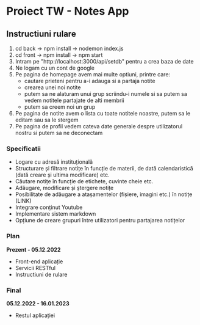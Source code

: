 # Proiect TW - Notes App

## Instructiuni rulare

1. cd back -> npm install -> nodemon index.js
2. cd front -> npm install -> npm start
3. Intram pe "http://localhost:3000/api/setdb" pentru a crea baza de date
4. Ne logam cu un cont de google
5. Pe pagina de homepage avem mai multe optiuni, printre care:
   - cautare prieteni pentru a-i adauga si a partaja notite
   - crearea unei noi notite
   - putem sa ne alaturam unui grup scriindu-i numele si sa putem sa vedem notitele partajate de alti membrii
   - putem sa creem noi un grup
6. Pe pagina de notite avem o lista cu toate notitele noastre, putem sa le editam sau sa le stergem
7. Pe pagina de profil vedem cateva date generale despre utilizatorul nostru si putem sa ne deconectam

### Specificatii

- Logare cu adresă instituțională
- Structurare și filtrare notițe în funcție de materii, de dată calendaristică (dată creare și ultima modificare) etc.
- Căutare notițe în funcție de etichete, cuvinte cheie etc.
- Adăugare, modificare și ștergere notițe
- Posibilitate de adăugare a atașamentelor (fișiere, imagini etc.) în notițe (LINK)
- Integrare conținut Youtube
- Implementare sistem markdown
- Opțiune de creare grupuri între utilizatori pentru partajarea notițelor

### Plan

**Prezent - 05.12.2022**

- Front-end aplicație
- Servicii RESTful
- Instructiuni de rulare

### Final

**05.12.2022 - 16.01.2023**

- Restul aplicației
